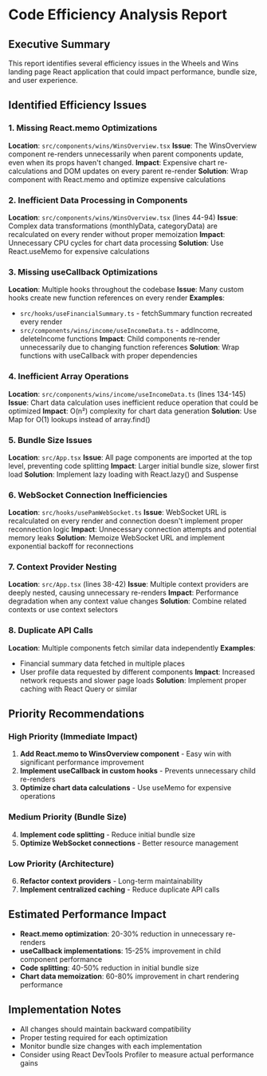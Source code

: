 # Code Efficiency Analysis Report

## Executive Summary
This report identifies several efficiency issues in the Wheels and Wins landing page React application that could impact performance, bundle size, and user experience.

## Identified Efficiency Issues

### 1. Missing React.memo Optimizations
**Location**: `src/components/wins/WinsOverview.tsx`
**Issue**: The WinsOverview component re-renders unnecessarily when parent components update, even when its props haven't changed.
**Impact**: Expensive chart re-calculations and DOM updates on every parent re-render
**Solution**: Wrap component with React.memo and optimize expensive calculations

### 2. Inefficient Data Processing in Components
**Location**: `src/components/wins/WinsOverview.tsx` (lines 44-94)
**Issue**: Complex data transformations (monthlyData, categoryData) are recalculated on every render without proper memoization
**Impact**: Unnecessary CPU cycles for chart data processing
**Solution**: Use React.useMemo for expensive calculations

### 3. Missing useCallback Optimizations
**Location**: Multiple hooks throughout the codebase
**Issue**: Many custom hooks create new function references on every render
**Examples**:
- `src/hooks/useFinancialSummary.ts` - fetchSummary function recreated every render
- `src/components/wins/income/useIncomeData.ts` - addIncome, deleteIncome functions
**Impact**: Child components re-render unnecessarily due to changing function references
**Solution**: Wrap functions with useCallback with proper dependencies

### 4. Inefficient Array Operations
**Location**: `src/components/wins/income/useIncomeData.ts` (lines 134-145)
**Issue**: Chart data calculation uses inefficient reduce operation that could be optimized
**Impact**: O(n²) complexity for chart data generation
**Solution**: Use Map for O(1) lookups instead of array.find()

### 5. Bundle Size Issues
**Location**: `src/App.tsx`
**Issue**: All page components are imported at the top level, preventing code splitting
**Impact**: Larger initial bundle size, slower first load
**Solution**: Implement lazy loading with React.lazy() and Suspense

### 6. WebSocket Connection Inefficiencies
**Location**: `src/hooks/usePamWebSocket.ts`
**Issue**: WebSocket URL is recalculated on every render and connection doesn't implement proper reconnection logic
**Impact**: Unnecessary connection attempts and potential memory leaks
**Solution**: Memoize WebSocket URL and implement exponential backoff for reconnections

### 7. Context Provider Nesting
**Location**: `src/App.tsx` (lines 38-42)
**Issue**: Multiple context providers are deeply nested, causing unnecessary re-renders
**Impact**: Performance degradation when any context value changes
**Solution**: Combine related contexts or use context selectors

### 8. Duplicate API Calls
**Location**: Multiple components fetch similar data independently
**Examples**:
- Financial summary data fetched in multiple places
- User profile data requested by different components
**Impact**: Increased network requests and slower page loads
**Solution**: Implement proper caching with React Query or similar

## Priority Recommendations

### High Priority (Immediate Impact)
1. **Add React.memo to WinsOverview component** - Easy win with significant performance improvement
2. **Implement useCallback in custom hooks** - Prevents unnecessary child re-renders
3. **Optimize chart data calculations** - Use useMemo for expensive operations

### Medium Priority (Bundle Size)
4. **Implement code splitting** - Reduce initial bundle size
5. **Optimize WebSocket connections** - Better resource management

### Low Priority (Architecture)
6. **Refactor context providers** - Long-term maintainability
7. **Implement centralized caching** - Reduce duplicate API calls

## Estimated Performance Impact
- **React.memo optimization**: 20-30% reduction in unnecessary re-renders
- **useCallback implementations**: 15-25% improvement in child component performance
- **Code splitting**: 40-50% reduction in initial bundle size
- **Chart data memoization**: 60-80% improvement in chart rendering performance

## Implementation Notes
- All changes should maintain backward compatibility
- Proper testing required for each optimization
- Monitor bundle size changes with each implementation
- Consider using React DevTools Profiler to measure actual performance gains
